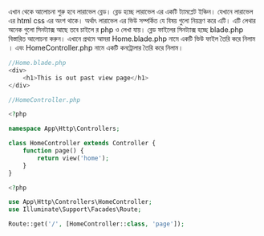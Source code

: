 এখান থেকে আলোচনা শুরু হবে লারাভেল ব্লেড। ব্লেড হচ্ছে লারাভেল এর একটি ট্যামপ্লেট ইঞ্চিন। যেখানে লারাভেল এর html css এর অংশ থাকে। অর্থাৎ লারাভেল এর ভিউ সম্পর্কিত যে বিষয় গুলো নিয়ন্ত্রণ করে এটি। এটি লেথার অনেক গুলো সিনট্যাক্স আছে তবে চাইলে র php ও লেখা যায়। ব্লেড ফাইলের সিনট্যাক্স হচ্ছে blade.php বিস্তারিত আলোচনা করুন। এখানে প্রথমে আমরা Home.blade.php নামে একটি ভিউ ফাইল তৈরি করে নিলাম । এবং HomeController.php নামে একটি কনট্রোলার তৈরি করে নিলাম।

```php
//Home.blade.php
<div>
    <h1>This is out past view page</h1>
</div>

//HomeController.php

<?php

namespace App\Http\Controllers;

class HomeController extends Controller {
    function page() {
        return view('home');
    }
}

<?php

use App\Http\Controllers\HomeController;
use Illuminate\Support\Facades\Route;

Route::get('/', [HomeController::class, 'page']);
```
